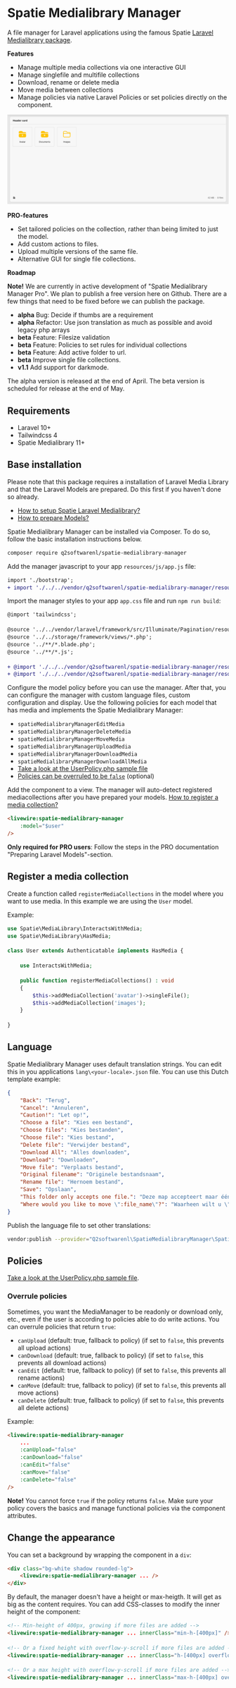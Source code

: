 # Spatie Medialibrary Manager
A file manager for Laravel applications using the famous Spatie [Laravel Medialibrary package](https://github.com/spatie/laravel-medialibrary).

**Features**
- Manage multiple media collections via one interactive GUI
- Manage singlefile and multifile collections
- Download, rename or delete media
- Move media between collections
- Manage policies via native Laravel Policies or set policies directly on the component.

![Manager](./manager.png)

**PRO-features**
- Set tailored policies on the collection, rather than being limited to just the model.
- Add custom actions to files.
- Upload multiple versions of the same file.
- Alternative GUI for single file collections.

**Roadmap**

**Note!** We are currently in active development of "Spatie Medialibrary Manager Pro". We plan to publish a free version here on Github. There are a few things that need to be fixed before we can publish the package.

- **alpha** Bug: Decide if thumbs are a requirement  
- **alpha** Refactor: Use json translation as much as possible and avoid legacy php arrays  
- **beta** Feature: Filesize validation
- **beta** Feature: Policies to set rules for individual collections
- **beta** Feature: Add active folder to url.
- **beta** Improve single file collections.
- **v1.1** Add support for darkmode.

The alpha version is released at the end of April. 
The beta version is scheduled for release at the end of May.

## Requirements
- Laravel 10+
- Tailwindcss 4
- Spatie Medialibrary 11+

## Base installation

Please note that this package requires a installation of Laravel Media Library and that the Laravel Models are prepared. Do this first if you haven't done so already.
- [How to setup Spatie Laravel Medialibrary?](https://spatie.be/docs/laravel-medialibrary/v11/installation-setup)
- [How to prepare Models?](https://spatie.be/docs/laravel-medialibrary/v11/basic-usage/preparing-your-model)

Spatie Medialibrary Manager can be installed via Composer. To do so, follow the basic installation instructions below. 

```bash
composer require q2softwarenl/spatie-medialibrary-manager
```

Add the manager javascript to your app `resources/js/app.js` file:
```diff
import './bootstrap';
+ import './../../vendor/q2softwarenl/spatie-medialibrary-manager/resources/js/manager';
```

Import the manager styles to your app `app.css` file and run `npm run build`:
```diff
@import 'tailwindcss';

@source '../../vendor/laravel/framework/src/Illuminate/Pagination/resources/views/*.blade.php';
@source '../../storage/framework/views/*.php';
@source '../**/*.blade.php';
@source '../**/*.js';

+ @import './../../vendor/q2softwarenl/spatie-medialibrary-manager/resources/css/manager.css'; 
+ @import './../../vendor/q2softwarenl/spatie-medialibrary-manager/resources/css/theme/default.css';
```

Configure the model policy before you can use the manager. After that, you can configure the manager with custom language files, custom configuration and display. Use the following policies for each model that has media and implements the Spatie Medialibrary Manager:

- `spatieMedialibraryManagerEditMedia`
- `spatieMedialibraryManagerDeleteMedia`
- `spatieMedialibraryManagerMoveMedia`
- `spatieMedialibraryManagerUploadMedia`
- `spatieMedialibraryManagerDownloadMedia`
- `spatieMedialibraryManagerDownloadAllMedia`
- [Take a look at the UserPolicy.php sample file](./examples/UserPolicy.php)
- [Policies can be overruled to be `false`](#overrule-policies) (optional)

Add the component to a view. The manager will auto-detect registered mediacollections after you have prepared your models. [How to register a media collection?](#register-a-media-collection)

```html
<livewire:spatie-medialibrary-manager
    :model="$user"
/>
```

**Only required for PRO users**: Follow the steps in the PRO documentation "Preparing Laravel Models"-section.

## Register a media collection
Create a function called `registerMediaCollections` in the model where you want to use media. In this example we are using the `User` model. 

Example:

```php
use Spatie\MediaLibrary\InteractsWithMedia;
use Spatie\MediaLibrary\HasMedia;

class User extends Authenticatable implements HasMedia { 
    
    use InteractsWithMedia;
    
    public function registerMediaCollections() : void
    {
        $this->addMediaCollection('avatar')->singleFile();
        $this->addMediaCollection('images');
    }

}
```

## Language
Spatie Medialibrary Manager uses default translation strings. You can edit this in you applications `lang\<your-locale>.json` file. You can use this Dutch template example:

```json
{
    "Back": "Terug",
	"Cancel": "Annuleren",
	"Caution!": "Let op!",
	"Choose a file": "Kies een bestand",
	"Choose files": "Kies bestanden",
	"Choose file": "Kies bestand",
	"Delete file": "Verwijder bestand",
	"Download All": "Alles downloaden",
	"Download": "Downloaden",
	"Move file": "Verplaats bestand",
	"Original filename": "Originele bestandsnaam",
	"Rename file": "Hernoem bestand",
	"Save": "Opslaan",
	"This folder only accepts one file.": "Deze map accepteert maar één bestand.",
	"Where would you like to move \":file_name\"?": "Waarheen wilt u \":file_name\" verplaatsen?"
}
```

Publish the language file to set other translations:

```bash
vendor:publish --provider="Q2softwarenl\SpatieMedialibraryManager\SpatieMedialibraryManagerServiceProvider" --tag="lang"
```

## Policies

[Take a look at the UserPolicy.php sample file](./examples/UserPolicy.php).

### Overrule policies

Sometimes, you want the MediaManager to be readonly or download only, etc., even if the user is according to policies able to do write actions. You can overrule policies that return `true`:

- `canUpload` (default: true, fallback to policy) (if set to `false`, this prevents all upload actions)
- `canDownload` (default: true, fallback to policy) (if set to `false`, this prevents all download actions)
- `canEdit` (default: true, fallback to policy) (if set to `false`, this prevents all rename actions)
- `canMove` (default: true, fallback to policy) (if set to `false`, this prevents all move actions)
- `canDelete` (default: true, fallback to policy) (if set to `false`, this prevents all delete actions)

Example:

```html
<livewire:spatie-medialibrary-manager
    ...
    :canUpload="false"
    :canDownload="false"
    :canEdit="false"
    :canMove="false"
    :canDelete="false"
/>
```

**Note!** You cannot force `true` if the policy returns `false`. Make sure your policy covers the basics and manage functional policies via the component attributes.

## Change the appearance

You can set a background by wrapping the component in a `div`:

```html
<div class="bg-white shadow rounded-lg">
    <livewire:spatie-medialibrary-manager ... />
</div>
```

By default, the manager doesn't have a height or max-heigth. It will get as big as the content requires. You can add CSS-classes to modify the inner height of the component: 

```html
<!-- Min-height of 400px, growing if more files are added -->
<livewire:spatie-medialibrary-manager ... innerClass="min-h-[400px]" />

<!-- Or a fixed height with overflow-y-scroll if more files are added -->
<livewire:spatie-medialibrary-manager ... innerClass="h-[400px] overflow-y-scroll overflow-x-hidden" />

<!-- Or a max height with overflow-y-scroll if more files are added -->
<livewire:spatie-medialibrary-manager ... innerClass="max-h-[400px] overflow-y-scroll overflow-x-hidden" />
```


